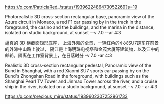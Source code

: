 https://x.com/PatriciaRed_/status/1939622486473052269?s=19

Photorealistic 3D cross-section rectangular base, panoramic view of the Azure circuit in Monaco, a red F1 car passing by in the track in the foreground, the casino and the buildings, and the marina in the distance, isolated on studio background, at sunset --v 7.0 --ar 4:3

逼真的 3D 横截面矩形底座， 上海外滩的全景，一辆红色的小米SU7跑车在前景的外滩中山路上驶过，
隔江是上海明珠电视塔和金茂大厦等建筑物，以及江中的邮轮，隔离在工作室背景上，在日落时分 -v 7.0 -ar 4:3


Realistic 3D cross-section rectangular pedestal, Panoramic view of the Bund in Shanghai, with a red Xiaomi SU7 sports car passing by on the Bund's Zhongshan Road in the foreground, 
with buildings such as the Shanghai Pearl TV Tower and Jinmao Tower across the river, 
and a cruise ship in the river, isolated on a studio background, at sunset - v 7.0 - ar 4:3

https://x.com/precious_miru/status/1939602307252961733
